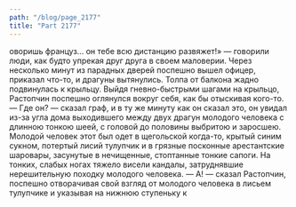 ```yaml
---
path: "/blog/page_2177"
title: "Part 2177"
---
```


оворишь француз... он тебе всю дистанцию развяжет!» — говорили люди, как будто упрекая друг друга в своем маловерии.
Через несколько минут из парадных дверей поспешно вышел офицер, приказал что-то, и драгуны вытянулись. Толпа от балкона жадно подвинулась к крыльцу. Выйдя гневно-быстрыми шагами на крыльцо, Растопчин поспешно оглянулся вокруг себя, как бы отыскивая кого-то.
— Где он? — сказал граф, и в ту же минуту как он сказал это, он увидал из-за угла дома выходившего между двух драгун молодого человека с длинною тонкою шеей, с головой до половины выбритою и заросшею. Молодой человек этот был одет в щегольской когда-то, крытый синим сукном, потертый лисий тулупчик и в грязные посконные арестантские шаровары, засунутые в нечищенные, стоптанные тонкие сапоги. На тонких, слабых ногах тяжело висели кандалы, затруднявшие нерешительную походку молодого человека.
— А! — сказал Растопчин, поспешно отворачивая свой взгляд от молодого человека в лисьем тулупчике и указывая на нижнюю ступеньку к
